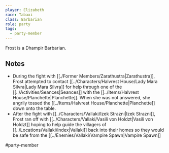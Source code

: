 ```yaml
---
player: Elizabeth
race: Tabaxi
class: Barbarian
role: party
tags:
  - party-member
---
```



Frost is a Dhampir Barbarian.

## Notes
- During the fight with [[./Former Members/Zarathustra|Zarathustra]], Frost attempted to contact [[../Characters/Halvrest House/Lady Mara Silvra|Lady Mara Silvra]] for help through one of the [[../Activities/Seances|Seances]] with the [[../Items/Halvrest House/Planchette|Planchette]]. When she was not answered, she angrily tossed the [[../Items/Halvrest House/Planchette|Planchette]] down onto the table.
- After the fight with [[../Characters/Vallaki/Izek Strazni|Izek Strazni]], Frost ran off with [[../Characters/Vallaki/Vasili von Holdzt|Vasili von Holdzt]] hoping to help guide the villagers of [[../Locations/Vallaki/index|Vallaki]] back into their homes so they would be safe from the [[../Enemies/Vallaki/Vampire Spawn|Vampire Spawn]]

#party-member